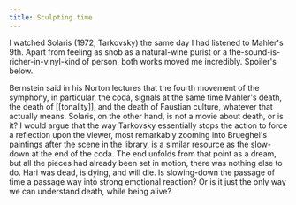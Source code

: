 ```yaml
---
title: Sculpting time
---
```


I watched Solaris (1972, Tarkovsky) the same day I had listened to Mahler's 9th. Apart from feeling as snob as a natural-wine purist or a the-sound-is-richer-in-vinyl-kind of person, both works moved me incredibly. Spoiler's below. 

Bernstein said in his Norton lectures that the fourth movement of the symphony, in particular, the coda, signals at the same time Mahler's death, the death of [[tonality]], and the death of Faustian culture, whatever that actually means. Solaris, on the other hand, is not a movie about death, or is it? I would argue that the way Tarkovsky essentially stops the action to force a reflection upon the viewer, most remarkably zooming into Brueghel's paintings after the scene in the library, is a similar resource as the slow-down at the end of the coda. The end unfolds from that point as a dream, but all the pieces had already been set in motion, there was nothing else to do. Hari was dead, is dying, and will die. Is slowing-down the passage of time a passage way into strong emotional reaction? Or is it just the only way we can understand death, while being alive? 